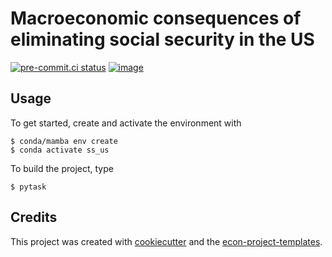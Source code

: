 # Macroeconomic consequences of eliminating social security in the US


[![pre-commit.ci status](https://results.pre-commit.ci/badge/github/lorezecca99/ss_us/main.svg)](https://results.pre-commit.ci/latest/github/lorezecca99/ss_us/main)
[![image](https://img.shields.io/badge/code%20style-black-000000.svg)](https://github.com/psf/black)

## Usage

To get started, create and activate the environment with

```console
$ conda/mamba env create
$ conda activate ss_us
```

To build the project, type

```console
$ pytask
```

## Credits

This project was created with [cookiecutter](https://github.com/audreyr/cookiecutter)
and the
[econ-project-templates](https://github.com/OpenSourceEconomics/econ-project-templates).
